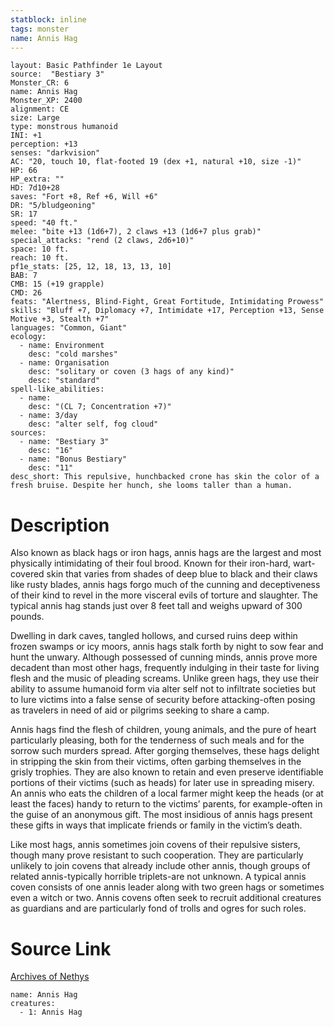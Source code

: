 ```yaml
---
statblock: inline
tags: monster
name: Annis Hag
---
```

```statblock
layout: Basic Pathfinder 1e Layout
source:  "Bestiary 3"
Monster_CR: 6
name: Annis Hag
Monster_XP: 2400
alignment: CE
size: Large
type: monstrous humanoid
INI: +1
perception: +13
senses: "darkvision"
AC: "20, touch 10, flat-footed 19 (dex +1, natural +10, size -1)"
HP: 66
HP_extra: ""
HD: 7d10+28
saves: "Fort +8, Ref +6, Will +6"
DR: "5/bludgeoning"
SR: 17
speed: "40 ft."
melee: "bite +13 (1d6+7), 2 claws +13 (1d6+7 plus grab)"
special_attacks: "rend (2 claws, 2d6+10)"
space: 10 ft.
reach: 10 ft.
pf1e_stats: [25, 12, 18, 13, 13, 10]
BAB: 7
CMB: 15 (+19 grapple)
CMD: 26
feats: "Alertness, Blind-Fight, Great Fortitude, Intimidating Prowess"
skills: "Bluff +7, Diplomacy +7, Intimidate +17, Perception +13, Sense Motive +3, Stealth +7"
languages: "Common, Giant"
ecology:
  - name: Environment
    desc: "cold marshes"
  - name: Organisation
    desc: "solitary or coven (3 hags of any kind)"
    desc: "standard"
spell-like_abilities:
  - name:
    desc: "(CL 7; Concentration +7)"
  - name: 3/day
    desc: "alter self, fog cloud"
sources:
  - name: "Bestiary 3"
    desc: "16"
  - name: "Bonus Bestiary"
    desc: "11"
desc_short: This repulsive, hunchbacked crone has skin the color of a fresh bruise. Despite her hunch, she looms taller than a human.
```
# Description
Also known as black hags or iron hags, annis hags are the largest and most physically intimidating of their foul brood. Known for their iron-hard, wart-covered skin that varies from shades of deep blue to black and their claws like rusty blades, annis hags forgo much of the cunning and deceptiveness of their kind to revel in the more visceral evils of torture and slaughter. The typical annis hag stands just over 8 feet tall and weighs upward of 300 pounds.

Dwelling in dark caves, tangled hollows, and cursed ruins deep within frozen swamps or icy moors, annis hags stalk forth by night to sow fear and hunt the unwary. Although possessed of cunning minds, annis prove more decadent than most other hags, frequently indulging in their taste for living flesh and the music of pleading screams. Unlike green hags, they use their ability to assume humanoid form via alter self not to infiltrate societies but to lure victims into a false sense of security before attacking-often posing as travelers in need of aid or pilgrims seeking to share a camp.

Annis hags find the flesh of children, young animals, and the pure of heart particularly pleasing, both for the tenderness of such meals and for the sorrow such murders spread. After gorging themselves, these hags delight in stripping the skin from their victims, often garbing themselves in the grisly trophies. They are also known to retain and even preserve identifiable portions of their victims (such as heads) for later use in spreading misery. An annis who eats the children of a local farmer might keep the heads (or at least the faces) handy to return to the victims’ parents, for example-often in the guise of an anonymous gift. The most insidious of annis hags present these gifts in ways that implicate friends or family in the victim’s death.

Like most hags, annis sometimes join covens of their repulsive sisters, though many prove resistant to such cooperation. They are particularly unlikely to join covens that already include other annis, though groups of related annis-typically horrible triplets-are not unknown. A typical annis coven consists of one annis leader along with two green hags or sometimes even a witch or two. Annis covens often seek to recruit additional creatures as guardians and are particularly fond of trolls and ogres for such roles.
# Source Link
[Archives of Nethys](https://aonprd.com/MonsterDisplay.aspx?ItemName=Annis%20Hag)
```encounter-table
name: Annis Hag
creatures:
  - 1: Annis Hag
```
